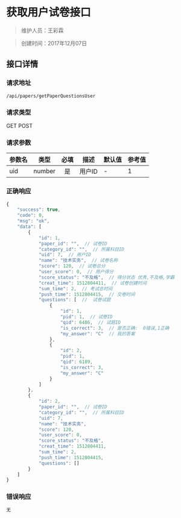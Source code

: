 # 获取用户试卷接口

> 维护人员：王彩霖

> 创建时间：2017年12月07日

## 接口详情

### 请求地址
```
/api/papers/getPaperQuestionsUser
```

### 请求类型
GET POST

### 请求参数
| 参数名 | 类型 | 必填 | 描述 | 默认值 | 参考值 |
| --- | :---: | :---: | --- | --- | --- |
| uid | number | 是 | 用户ID | - | 1 |

### 正确响应
```javascript
{
    "success": true,
    "code": 0,
    "msg": "ok",
    "data": [
        {
            "id": 1,
            "paper_id": "",  // 试卷ID
            "category_id": "",  // 所属科目ID
            "uid": 7,  // 用户ID
            "name": "技术实务",  // 试卷名称
            "score": 120,  // 试卷总分
            "user_score": 0,  // 用户得分
            "score_status": "不及格",  // 得分状态 优秀,不及格,学霸
            "creat_time": 1512804411,  // 试卷创建时间
            "sum_time": 2,  // 考试总时间
            "push_time": 1512804415,  // 交卷时间
            "questions": [  //  试卷试题
                {
                    "id": 1,
                    "pid": 1,  // 试卷ID
                    "qid": 6486,  // 试题ID
                    "is_correct": 3,  // 是否正确:  0错误,1正确
                    "my_answer": "C"  // 我的答案
                },
                {
                    "id": 2,
                    "pid": 1,
                    "qid": 6189,
                    "is_correct": 3,
                    "my_answer": "C"
                }
            ]
        },
        {
            "id": 2,
            "paper_id": "",  // 试卷ID
            "category_id": "",  // 所属科目ID
            "uid": 7,
            "name": "技术实务",
            "score": 120,
            "user_score": 0,
            "score_status": "不及格",
            "creat_time": 1512804411,
            "sum_time": 2,
            "push_time": 1512804415,
            "questions": []
        }
    ]
}

```
### 错误响应
```javascript
无
```
